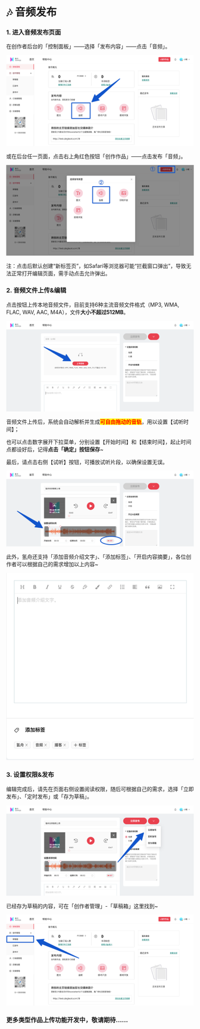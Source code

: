 # 🎶 音频发布

### 1. 进入音频发布页面

在创作者后台的「控制面板」——选择「发布内容」——点击「音频」。

![](../.gitbook/assets/7音频01.png)

或在后台任一页面，点击右上角红色按钮「创作作品」——点击发布「音频」。

![](../.gitbook/assets/7音频02.png)

注：点击后默认创建“新标签页”，如Safari等浏览器可能“拦截窗口弹出”，导致无法正常打开编辑页面，需手动点击允许弹出。

### **2. 音频文件上传&编辑**

点击按钮上传本地音频文件，目前支持6种主流音频文件格式（MP3, WMA, FLAC, WAV, AAC, M4A），文件**大小不超过512MB**。

![](../.gitbook/assets/7音频03.png)

音频文件上传后，系统会自动解析并生成<mark style="color:red;">**可自由拖动的音轨**</mark>，用以设置【试听时间】；

也可以点击数字展开下拉菜单，分别设置【开始时间】和【结束时间】，起止时间点都设好后，记得**点击「确定」按钮保存**\~

最后，请点击右侧【试听】按钮，可播放试听片段，以确保设置无误。

![](../.gitbook/assets/7音频04.png)

此外，氢舟还支持「添加音频介绍文字」、「添加标签」、「开启内容摘要」，各位创作者可以根据自己的需求增加以上内容\~

![](../.gitbook/assets/7音频05.png)

### **3. 设置权限&发布**

编辑完成后，请先在页面右侧设置阅读权限，随后可根据自己的需求，选择「立即发布」、「定时发布」或「存为草稿」。

![](../.gitbook/assets/7音频06.png)

已经存为草稿的内容，可在「创作者管理」-「草稿箱」这里找到\~

![](../.gitbook/assets/3创作02草稿箱.png)

### 更多类型作品上传功能开发中，敬请期待……

